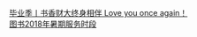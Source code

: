   
[毕业季丨书香财大终身相伴 Love you once again！](http://www.dianyue.me/archives/498/a3iuonavuqaxd2ze/)  
[图书2018年暑期服务时段](http://www.dianyue.me/archives/493/3khb3lam2t1z3bq5/)